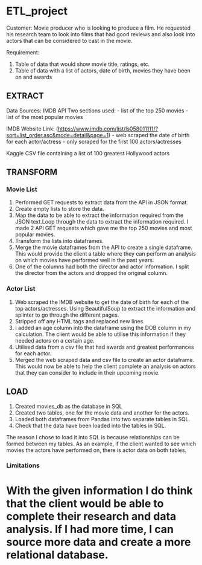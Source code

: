 # ETL_project

Customer: Movie producer who is looking to produce a film. He requested his research team to look into films that had good reviews and also look into actors that can be considered to cast in the movie.

Requirement: 
1. Table of data that would show movie title, ratings, etc.
2. Table of data with a list of actors, date of birth, movies they have been on and awards

## EXTRACT
Data Sources:
IMDB API
 Two sections used:
    - list of the top 250 movies
    - list of the most popular movies

IMDB Website 
Link: (https://www.imdb.com/list/ls058011111/?sort=list_order,asc&mode=detail&page=1)
    - web scraped the date of birth for each actor/actress 
    - only scraped for the first 100 actors/actresses

Kaggle
CSV file containing a list of 100 greatest Hollywood actors

## TRANSFORM
### Movie List
1. Performed GET requests to extract data from the API in JSON format. 
2. Create empty lists to store the data.
3. Map the data to be able to extract the information required from the JSON text.Loop through the data to extract the information required. I made 2 API GET requests which gave me the top 250 movies and most popular movies.
4. Transform the lists into dataframes. 
5. Merge the movie dataframes from the API to create a single dataframe. This would provide the client a table where they can perform an analysis on which movies have performed well in the past years.
6. One of the columns had both the director and actor information. I split the director from the actors and dropped the original column. 

### Actor List
1. Web scraped the IMDB website to get the date of birth for each of the top actors/actresses. Using BeautifulSoup to extract the information and splinter to go through the different pages.
2. Stripped off any HTML tags and replaced new lines.
3. I added an age column into the dataframe using the DOB column in my calculation. The client would be able to utilise this information if they needed actors on a certain age.
4. Utilised data from a csv file that had awards and greatest performances for each actor.
5. Merged the web scraped data and csv file to create an actor dataframe. This would now be able to help the client complete an analysis on actors that they can consider to include in their upcoming movie.

## LOAD
1. Created movies_db as the database in SQL
2. Created two tables, one for the movie data and another for the actors. 
3. Loaded both dataframes from Pandas into two separate tables in SQL.
4. Check that the data have been loaded into the tables in SQL.

The reason I chose to load it into SQL is because relationships can be formed between my tables. As an example, if the client wanted to see which movies the actors have performed on, there is actor data on both tables.

### Limitations

With the given information I do think that the client would be able to complete their research and data analysis. 
If I had more time, I can source more data and create a more relational database.
=======
